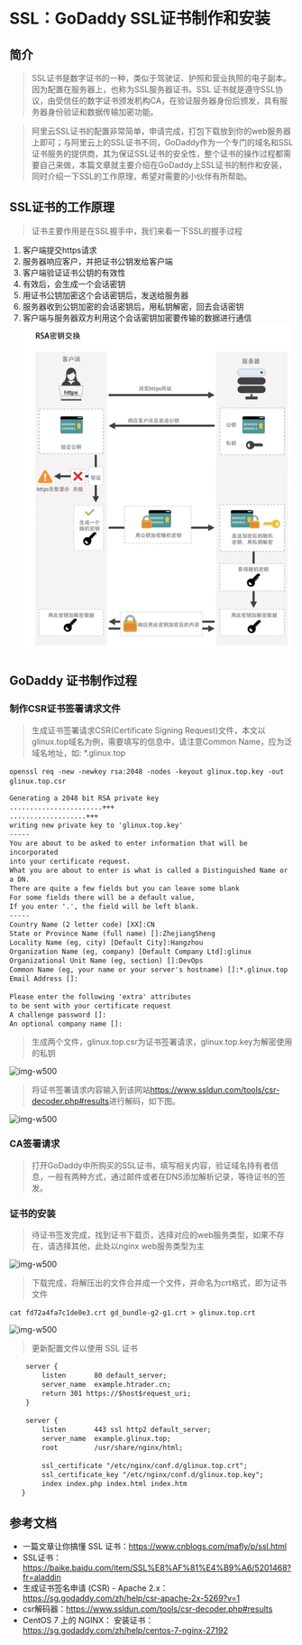 # SSL：GoDaddy SSL证书制作和安装

## 简介  
> SSL证书是数字证书的一种，类似于驾驶证、护照和营业执照的电子副本。因为配置在服务器上，也称为SSL服务器证书。SSL 证书就是遵守SSL协议，由受信任的数字证书颁发机构CA，在验证服务器身份后颁发，具有服务器身份验证和数据传输加密功能。
 
> 阿里云SSL证书的配置非常简单，申请完成，打包下载放到你的web服务器上即可；与阿里云上的SSL证书不同，GoDaddy作为一个专门的域名和SSL证书服务的提供商，其为保证SSL证书的安全性，整个证书的操作过程都需要自己来做，本篇文章就主要介绍在GoDaddy上SSL证书的制作和安装，同时介绍一下SSL的工作原理，希望对需要的小伙伴有所帮助。

## SSL证书的工作原理

> 证书主要作用是在SSL握手中，我们来看一下SSL的握手过程

1. 客户端提交https请求
2. 服务器响应客户，并把证书公钥发给客户端
3. 客户端验证证书公钥的有效性
4. 有效后，会生成一个会话密钥
5. 用证书公钥加密这个会话密钥后，发送给服务器
6. 服务器收到公钥加密的会话密钥后，用私钥解密，回去会话密钥
7. 客户端与服务器双方利用这个会话密钥加密要传输的数据进行通信
![img-w500](/images/201901211728.png) 

## GoDaddy 证书制作过程  

### 制作CSR证书签署请求文件
> 生成证书签署请求CSR(Certificate Signing Request)文件，本文以glinux.top域名为例，需要填写的信息中，请注意Common Name，应为泛域名地址，如: *.glinux.top  

```openssl req -new -newkey rsa:2048 -nodes -keyout glinux.top.key -out glinux.top.csr```

```
Generating a 2048 bit RSA private key
.......................+++
...................+++
writing new private key to 'glinux.top.key'
-----
You are about to be asked to enter information that will be incorporated
into your certificate request.
What you are about to enter is what is called a Distinguished Name or a DN.
There are quite a few fields but you can leave some blank
For some fields there will be a default value,
If you enter '.', the field will be left blank.
-----
Country Name (2 letter code) [XX]:CN
State or Province Name (full name) []:ZhejiangSheng
Locality Name (eg, city) [Default City]:Hangzhou
Organization Name (eg, company) [Default Company Ltd]:glinux
Organizational Unit Name (eg, section) []:DevOps
Common Name (eg, your name or your server's hostname) []:*.glinux.top
Email Address []:

Please enter the following 'extra' attributes
to be sent with your certificate request
A challenge password []:
An optional company name []:
```
> 生成两个文件，glinux.top.csr为证书签署请求，glinux.top.key为解密使用的私钥  

![img-w500](/images/201901211759.png) 

> 将证书签署请求内容输入到该网站<https://www.ssldun.com/tools/csr-decoder.php#results>进行解码，如下图。

![img-w500](/images/201901211811.png) 

### CA签署请求
> 打开GoDaddy中所购买的SSL证书，填写相关内容，验证域名持有者信息，一般有两种方式，通过邮件或者在DNS添加解析记录，等待证书的签发。

### 证书的安装
> 待证书签发完成，找到证书下载页，选择对应的web服务类型，如果不存在，请选择其他，此处以nginx web服务类型为主

![img-w500](/images/201801211858.png) 

> 下载完成，将解压出的文件合并成一个文件，并命名为crt格式，即为证书文件  

```cat fd72a4fa7c1de0e3.crt gd_bundle-g2-g1.crt > glinux.top.crt```

![img-w500](/images/201901211912.png) 

> 更新配置文件以使用 SSL 证书
```
    server {
        listen       80 default_server;
        server_name  example.htrader.cn;
        return 301 https://$host$request_uri;
    }

    server {
        listen       443 ssl http2 default_server;
        server_name  example.glinux.top;
        root         /usr/share/nginx/html;

        ssl_certificate "/etc/nginx/conf.d/glinux.top.crt";
        ssl_certificate_key "/etc/nginx/conf.d/glinux.top.key";
        index index.php index.html index.htm
   }
```

## 参考文档  
+ 一篇文章让你搞懂 SSL 证书：<https://www.cnblogs.com/mafly/p/ssl.html>
+ SSL证书：<https://baike.baidu.com/item/SSL%E8%AF%81%E4%B9%A6/5201468?fr=aladdin>
+ 生成证书签名申请 (CSR) - Apache 2.x：<https://sg.godaddy.com/zh/help/csr-apache-2x-5269?v=1>
+ csr解码器：<https://www.ssldun.com/tools/csr-decoder.php#results>
+ CentOS 7 上的 NGINX： 安装证书：<https://sg.godaddy.com/zh/help/centos-7-nginx-27192>

